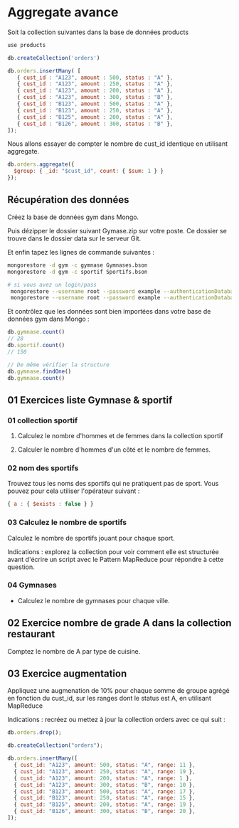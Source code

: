 # Aggregate avance

Soit la collection suivantes dans la base de données products

```js
use products

db.createCollection('orders')

db.orders.insertMany( [
   { cust_id : "A123", amount : 500, status : "A" },
   { cust_id : "A123", amount : 250, status : "A" },
   { cust_id : "A123", amount : 200, status : "A" },
   { cust_id : "A123", amount : 300, status : "B" },
   { cust_id : "B123", amount : 500, status : "A" },
   { cust_id : "B123", amount : 250, status : "A" },
   { cust_id : "B125", amount : 200, status : "A" },
   { cust_id : "B126", amount : 300, status : "B" },
]);
```

Nous allons essayer de compter le nombre de cust_id identique en utilisant aggregate.

```js
db.orders.aggregate({ 
  $group: { _id: "$cust_id", count: { $sum: 1 } } 
});
```

## Récupération des données

Créez la base de données gym dans Mongo.

Puis dézipper le dossier suivant Gymase.zip sur votre poste. Ce dossier se trouve dans le dossier data sur le serveur Git.

Et enfin tapez les lignes de commande suivantes :

```bash
mongorestore -d gym -c gymnase Gymnases.bson
mongorestore -d gym -c sportif Sportifs.bson

# si vous avez un login/pass
 mongorestore --username root --password example --authenticationDatabase admin --db gym -c sportif Sportifs.bson
 mongorestore --username root --password example --authenticationDatabase admin --db gym -c gymnase Gymnases.bson
```

Et contrôlez que les données sont bien importées dans votre base de données gym dans Mongo :

```js
db.gymnase.count()
// 28
db.sportif.count()
// 150

// De même vérifier la structure
db.gymnase.findOne()
db.gymnase.count()
```

## 01 Exercices liste Gymnase & sportif

### 01 collection sportif

1. Calculez le nombre d'hommes et de femmes dans la collection sportif

2. Calculer le nombre d'hommes d'un côté et le nombre de femmes.

### 02 nom des sportifs

Trouvez tous les noms des sportifs qui ne pratiquent pas de sport. Vous pouvez pour cela utiliser l'opérateur suivant :

```js
{ a : { $exists : false } }
```

### 03 Calculez le nombre de sportifs 

Calculez le nombre de sportifs jouant pour chaque sport. 

Indications : explorez la collection pour voir comment elle est structurée avant d'écrire un script avec le Pattern MapReduce pour répondre à cette question.

### 04 Gymnases 

- Calculez le nombre de gymnases pour chaque ville.

## 02 Exercice nombre de grade A dans la collection restaurant

Comptez le nombre de A par type de cuisine.

## 03 Exercice augmentation

Appliquez une augmenation de 10% pour chaque somme de groupe agrégé en fonction du cust_id, sur les ranges dont le status est A, en utilisant MapReduce

Indications : recréez ou mettez à jour la collection orders avec ce qui suit :

```js
db.orders.drop();

db.createCollection("orders");

db.orders.insertMany([
  { cust_id: "A123", amount: 500, status: "A", range: 11 },
  { cust_id: "A123", amount: 250, status: "A", range: 19 },
  { cust_id: "A123", amount: 200, status: "A", range: 1 },
  { cust_id: "A123", amount: 300, status: "B", range: 10 },
  { cust_id: "B123", amount: 500, status: "A", range: 17 },
  { cust_id: "B123", amount: 250, status: "A", range: 15 },
  { cust_id: "B125", amount: 200, status: "A", range: 19 },
  { cust_id: "B126", amount: 300, status: "B", range: 20 },
]);

```
